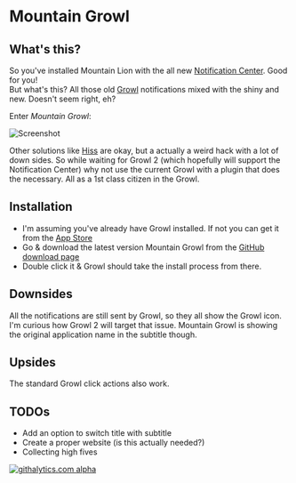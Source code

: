# Mountain Growl

## What's this?

So you've installed Mountain Lion with the all new [Notification Center](http://www.apple.com/osx/whats-new/#notification-center). Good for you!  
But what's this? All those old [Growl](http://growl.info) notifications mixed with the shiny and new. Doesn't seem right, eh?

Enter _Mountain Growl_:

![Screenshot](http://github.com/stigi/mountaingrowl/raw/master/screenshots/mountain_growl.png)

Other solutions like [Hiss](http://collect3.com.au/hissapp/) are okay, but a actually a weird hack with a lot of down sides. So while waiting for Growl 2 (which hopefully will support the Notification Center) why not use the current Growl with a plugin that does the necessary. All as a 1st class citizen in the Growl.


## Installation

- I'm assuming you've already have Growl installed. If not you can get it from the [App Store](http://itunes.apple.com/de/app/growl/id467939042?mt=12)
- Go & download the latest version Mountain Growl from the [GitHub download page](https://github.com/stigi/MountainGrowl/downloads)
- Double click it & Growl should take the install process from there.


## Downsides

All the notifications are still sent by Growl, so they all show the Growl icon. I'm curious how Growl 2 will target that issue. Mountain Growl is showing the original application name in the subtitle though.


## Upsides

The standard Growl click actions also work.


## TODOs

- Add an option to switch title with subtitle
- Create a proper website (is this actually needed?)
- Collecting high fives

[![githalytics.com alpha](https://cruel-carlota.pagodabox.com/064d3fb2c2b1b4370756d7b8bd36d853 "githalytics.com")](http://githalytics.com/stigi/MountainGrowl)